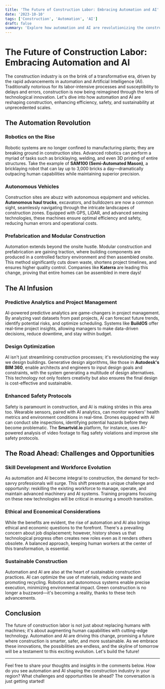 ```yaml
---
title: 'The Future of Construction Labor: Embracing Automation and AI'
date: '2023-10-10'
tags: ['Construction', 'Automation', 'AI']
draft: false
summary: 'Explore how automation and AI are revolutionizing the construction industry, bringing enhanced efficiency, safety, and sustainability to the forefront.'
---
```


# The Future of Construction Labor: Embracing Automation and AI

The construction industry is on the brink of a transformative era, driven by the rapid advancements in automation and Artificial Intelligence (AI). Traditionally notorious for its labor-intensive processes and susceptibility to delays and errors, construction is now being reimagined through the lens of technological innovation. Let's dive into how automation and AI are reshaping construction, enhancing efficiency, safety, and sustainability at unprecedented scales.

## The Automation Revolution

### Robotics on the Rise

Robotic systems are no longer confined to manufacturing plants; they are breaking ground in construction sites. Advanced robotics can perform a myriad of tasks such as bricklaying, welding, and even 3D printing of entire structures. Take the example of **SAM100 (Semi-Automated Mason)**, a bricklaying robot that can lay up to 3,000 bricks a day—dramatically outpacing human capabilities while maintaining superior precision.

### Autonomous Vehicles

Construction sites are abuzz with autonomous equipment and vehicles. **Autonomous haul trucks**, excavators, and bulldozers are now a common sight, seamlessly navigating through the intricate landscapes of construction zones. Equipped with GPS, LiDAR, and advanced sensing technologies, these machines ensure optimal efficiency and safety, reducing human errors and operational costs.

### Prefabrication and Modular Construction

Automation extends beyond the onsite hustle. Modular construction and prefabrication are gaining traction, where building components are produced in a controlled factory environment and then assembled onsite. This method significantly cuts down waste, shortens project timelines, and ensures higher quality control. Companies like **Katerra** are leading this change, proving that entire homes can be assembled in mere days!

## The AI Infusion

### Predictive Analytics and Project Management

AI-powered predictive analytics are game-changers in project management. By analyzing vast datasets from past projects, AI can forecast future trends, identify potential risks, and optimize scheduling. Systems like **BuildOS** offer real-time project insights, allowing managers to make data-driven decisions, reduce downtime, and stay within budget.

### Design Optimization

AI isn't just streamlining construction processes; it's revolutionizing the way we design buildings. Generative design algorithms, like those in **Autodesk's BIM 360**, enable architects and engineers to input design goals and constraints, with the system generating a multitude of design alternatives. This technology not only fosters creativity but also ensures the final design is cost-effective and sustainable.

### Enhanced Safety Protocols

Safety is paramount in construction, and AI is making strides in this area too. Wearable sensors, paired with AI analytics, can monitor workers' health metrics and environment conditions in real-time. Drones equipped with AI can conduct site inspections, identifying potential hazards before they become problematic. The **Smartvid.io** platform, for instance, uses AI-powered analysis of video footage to flag safety violations and improve site safety protocols.

## The Road Ahead: Challenges and Opportunities

### Skill Development and Workforce Evolution

As automation and AI become integral to construction, the demand for tech-savvy professionals will surge. This shift presents a unique challenge and opportunity: reskilling the existing workforce to manage, operate, and maintain advanced machinery and AI systems. Training programs focusing on these new technologies will be critical in ensuring a smooth transition.

### Ethical and Economical Considerations

While the benefits are evident, the rise of automation and AI also brings ethical and economic questions to the forefront. There's a prevailing concern about job displacement; however, history shows us that technological progress often creates new roles even as it renders others obsolete. A balanced approach, keeping human workers at the center of this transformation, is essential.

### Sustainable Construction

Automation and AI are also at the heart of sustainable construction practices. AI can optimize the use of materials, reducing waste and promoting recycling. Robotics and autonomous systems enable precise execution, minimizing environmental impact. Green construction is no longer a buzzword—it's becoming a reality, thanks to these tech advancements.

## Conclusion

The future of construction labor is not just about replacing humans with machines; it's about augmenting human capabilities with cutting-edge technology. Automation and AI are driving this change, promising a future where construction is smarter, safer, and more sustainable. As we embrace these innovations, the possibilities are endless, and the skyline of tomorrow will be a testament to this exciting evolution. Let's build the future!

---

Feel free to share your thoughts and insights in the comments below. How do you see automation and AI shaping the construction industry in your region? What challenges and opportunities lie ahead? The conversation is just getting started!